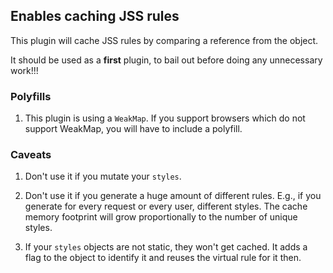 ## Enables caching JSS rules

This plugin will cache JSS rules by comparing a reference from the object.

It should be used as a **first** plugin, to bail out before doing any unnecessary work!!!

### Polyfills

1. This plugin is using a `WeakMap`. If you support browsers which do not support WeakMap, you will have to include a polyfill.

### Caveats

1.  Don't use it if you mutate your `styles`.

1.  Don't use it if you generate a huge amount of different rules. E.g., if you generate for every request or every user, different styles. The cache memory footprint will grow proportionally to the number of unique styles.

1.  If your `styles` objects are not static, they won't get cached. It adds a flag to the object to identify it and reuses the virtual rule for it then.
